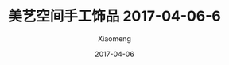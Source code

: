 ---
layout: post
title: 美艺空间手工饰品 2017-04-06-6
description: 美艺空间手工饰品
date: 2017-04-06
img: http://imglf2.nosdn.127.net/img/R2s3QnZjM0lqWFRIZ2lWaDV4dW1FdWtXOFRJSWYrUU0vMVBYMWFwWC9TVzBwSDhrZVlRTER3PT0.jpg?imageView&thumbnail=1680x0&quality=96&stripmeta=0&type=jpg
author: Xiaomeng
---